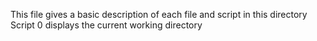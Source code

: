 This file gives a basic description of each file and script in this directory
Script 0 displays the current working directory
